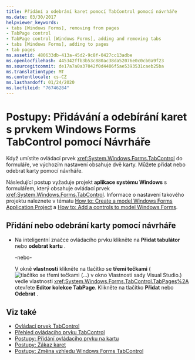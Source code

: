 ```yaml
---
title: Přidání a odebrání karet pomocí TabControl pomocí návrháře
ms.date: 03/30/2017
helpviewer_keywords:
- tabs [Windows Forms], removing from pages
- TabPage control
- TabPage control [Windows Forms], adding and removing tabs
- tabs [Windows Forms], adding to pages
- tab pages
ms.assetid: 480633db-413a-45d2-9c8f-0427cc13adbe
ms.openlocfilehash: 445342ffb3b53c880ac38da52076e0c0cb0a9f23
ms.sourcegitcommit: de17a7a0a37042f0d4406f5ae5393531caeb25ba
ms.translationtype: MT
ms.contentlocale: cs-CZ
ms.lasthandoff: 01/24/2020
ms.locfileid: "76746284"
---
```

# <a name="how-to-add-and-remove-tabs-with-the-windows-forms-tabcontrol-using-the-designer"></a>Postupy: Přidávání a odebírání karet s prvkem Windows Forms TabControl pomocí Návrháře
Když umístíte ovládací prvek <xref:System.Windows.Forms.TabControl> do formuláře, ve výchozím nastavení obsahuje dvě karty. Můžete přidat nebo odebrat karty pomocí návrháře.

 Následující postup vyžaduje projekt **aplikace systému Windows** s formulářem, který obsahuje ovládací prvek <xref:System.Windows.Forms.TabControl>. Informace o nastavení takového projektu naleznete v tématu [How to: Create a model Windows Forms Application Project](/visualstudio/ide/step-1-create-a-windows-forms-application-project) a [How to: Add a controls to model Windows Forms](how-to-add-controls-to-windows-forms.md).

## <a name="to-add-or-remove-a-tab-using-the-designer"></a>Přidání nebo odebrání karty pomocí návrháře

- Na inteligentní značce ovládacího prvku klikněte na **Přidat tabulátor** nebo **odebrat kartu** .

     -nebo-

     V okně **vlastnosti** klikněte na tlačítko se **třemi tečkami** (![tlačítko se třemi tečkami (...) v okno Vlastnosti sady Visual Studio.](./media/visual-studio-ellipsis-button.png)) vedle vlastnosti <xref:System.Windows.Forms.TabControl.TabPages%2A> otevřete **Editor kolekce TabPage**. Klikněte na tlačítko **Přidat** nebo **Odebrat** .

## <a name="see-also"></a>Viz také

- [Ovládací prvek TabControl](tabcontrol-control-windows-forms.md)
- [Přehled ovládacího prvku TabControl](tabcontrol-control-overview-windows-forms.md)
- [Postupy: Přidání ovládacího prvku na kartu](how-to-add-a-control-to-a-tab-page.md)
- [Postupy: Zákaz karet](how-to-disable-tab-pages.md)
- [Postupy: Změna vzhledu Windows Forms TabControl](how-to-change-the-appearance-of-the-windows-forms-tabcontrol.md)
